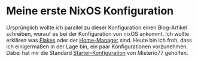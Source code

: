 # Meine erste NixOS Konfiguration

Ursprünglich wollte ich parallel zu dieser Konfiguration einen Blog-Artikel schreiben, worauf es bei der Konfiguration von nixOS ankommt. Ich wollte erklären was [Flakes](https://nixos.wiki/wiki/Flakes) oder der [Home-Manager](https://nixos.wiki/wiki/Home_Manager) sind. Heute bin ich froh, dass ich einigermaßen in der Lage bin, ein paar Konfigurationen vorzunehmen. Dabei hat mir die Standard [Starter-Konfiguration](https://github.com/Misterio77/nix-starter-configs) von Misterio77 geholfen.
